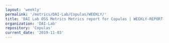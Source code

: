 ```yaml
---
layout: 'weekly'
permalink: '/metrics/DAI-Lab/Copulas/WEEKLY/'
title: 'DAI Lab OSS Metrics Metrics report for Copulas | WEEKLY-REPORT-2019-11-03'
organization: 'DAI-Lab'
repository: 'Copulas'
current_date: '2019-11-03'
---
```

